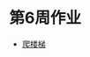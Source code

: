 # 第6周作业

- [爬楼梯](https://github.com/heyu-rise/algorithm-train/blob/main/week06/src/main/java/ClimbingStairs.java)

